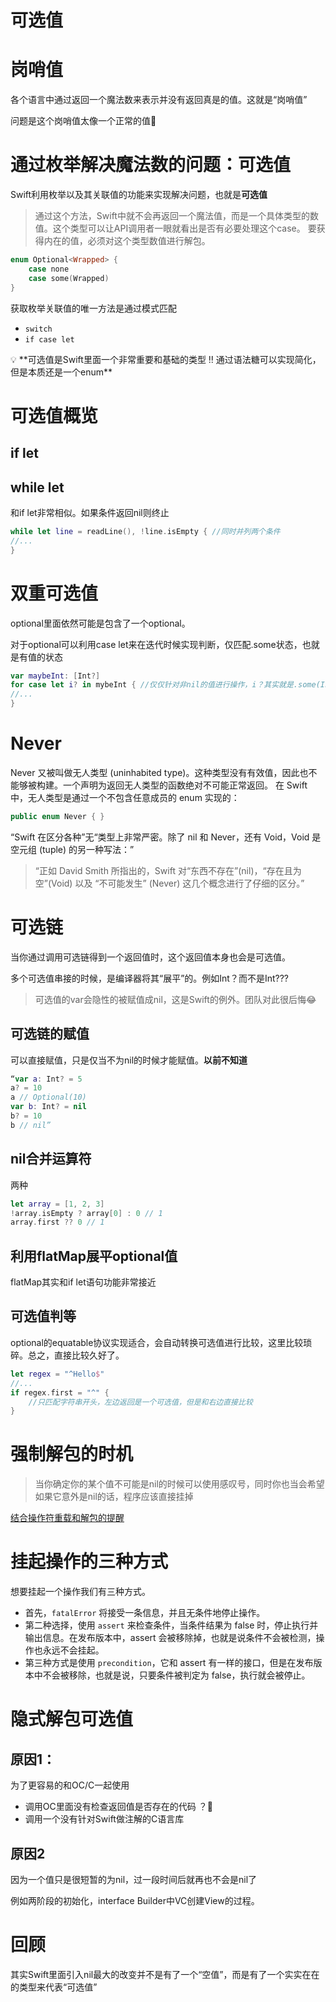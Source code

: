 # 可选值

# 岗哨值

各个语言中通过返回一个魔法数来表示并没有返回真是的值。这就是“岗哨值”

问题是这个岗哨值太像一个正常的值🤔

# 通过枚举解决魔法数的问题：可选值

Swift利用枚举以及其关联值的功能来实现解决问题，也就是**可选值**

> 通过这个方法，Swift中就不会再返回一个魔法值，而是一个具体类型的数值。这个类型可以让API调用者一眼就看出是否有必要处理这个case。
要获得内在的值，必须对这个类型数值进行解包。
> 

```swift
enum Optional<Wrapped> {
	case none
	case some(Wrapped)
}
```

获取枚举关联值的唯一方法是通过模式匹配

- `switch`
- `if case let`

<aside>
💡 **可选值是Swift里面一个非常重要和基础的类型 ‼️
通过语法糖可以实现简化，但是本质还是一个enum**

</aside>

# 可选值概览

## if let

## while let

和if let非常相似。如果条件返回nil则终止

```swift
while let line = readLine(), !line.isEmpty { //同时并列两个条件
//...
}
```

# 双重可选值

optional里面依然可能是包含了一个optional。

对于optional可以利用case let来在迭代时候实现判断，仅匹配.some状态，也就是有值的状态

```swift
var maybeInt: [Int?]
for case let i? in mybeInt { //仅仅针对非nil的值进行操作，i？其实就是.some(Int)的简写，case就是针对后面的.some(Int)状态
//...
}
```

# Never

Never 又被叫做无人类型 (uninhabited type)。这种类型没有有效值，因此也不能够被构建。一个声明为返回无人类型的函数绝对不可能正常返回。
在 Swift 中，无人类型是通过一个不包含任意成员的 enum 实现的：

```swift
public enum Never { } 
```

“Swift 在区分各种”无“类型上非常严密。除了 nil 和 Never，还有 Void，Void 是空元组 (tuple) 的另一种写法：”

> “正如 David Smith 所指出的，Swift 对“东西不存在”(nil)，“存在且为空”(Void) 以及 “不可能发生” (Never) 这几个概念进行了仔细的区分。”
> 

# 可选链

当你通过调用可选链得到一个返回值时，这个返回值本身也会是可选值。

多个可选值串接的时候，是编译器将其“展平”的。例如Int？而不是Int???

> 可选值的var会隐性的被赋值成nil，这是Swift的例外。团队对此很后悔😂
> 

## 可选链的赋值

可以直接赋值，只是仅当不为nil的时候才能赋值。**以前不知道**

```swift
“var a: Int? = 5
a? = 10
a // Optional(10)
var b: Int? = nil
b? = 10
b // nil”
```

## nil合并运算符

两种

```swift
let array = [1, 2, 3]
!array.isEmpty ? array[0] : 0 // 1
array.first ?? 0 // 1
```

## 利用flatMap展平optional值

flatMap其实和if let语句功能非常接近

## 可选值判等

optional的equatable协议实现适合，会自动转换可选值进行比较，这里比较琐碎。总之，直接比较久好了。

```swift
let regex = "^Hello$"
//...
if regex.first = "^" {
	//只匹配字符串开头，左边返回是一个可选值，但是和右边直接比较
}
```

# 强制解包的时机

> 当你确定你的某个值不可能是nil的时候可以使用感叹号，同时你也当会希望如果它意外是nil的话，程序应该直接挂掉
> 

[结合操作符重载和解包的提醒](%E5%8F%AF%E9%80%89%E5%80%BC%207da3d2f079074854ae7b60957f9637d7/%E7%BB%93%E5%90%88%E6%93%8D%E4%BD%9C%E7%AC%A6%E9%87%8D%E8%BD%BD%E5%92%8C%E8%A7%A3%E5%8C%85%E7%9A%84%E6%8F%90%E9%86%92%203fd0f49ad13b48f9a4c362e53e165e47.md)

# 挂起操作的三种方式

想要挂起一个操作我们有三种方式。

- 首先，`fatalError` 将接受一条信息，并且无条件地停止操作。
- 第二种选择，使用 `assert` 来检查条件，当条件结果为 false 时，停止执行并输出信息。在发布版本中，assert 会被移除掉，也就是说条件不会被检测，操作也永远不会挂起。
- 第三种方式是使用 `precondition`，它和 assert 有一样的接口，但是在发布版本中不会被移除，也就是说，只要条件被判定为 false，执行就会被停止。

# 隐式解包可选值

## 原因1：

为了更容易的和OC/C一起使用

- 调用OC里面没有检查返回值是否存在的代码 ？🤔
- 调用一个没有针对Swift做注解的C语言库

## 原因2

因为一个值只是很短暂的为nil，过一段时间后就再也不会是nil了

例如两阶段的初始化，interface Builder中VC创建View的过程。

# 回顾

其实Swift里面引入nil最大的改变并不是有了一个“空值”，而是有了一个实实在在的类型来代表“可选值”